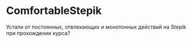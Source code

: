 # ComfortableStepik
Устали от постоянных, отвлекающих и монотонных действий на Stepik при прохождении курса?
